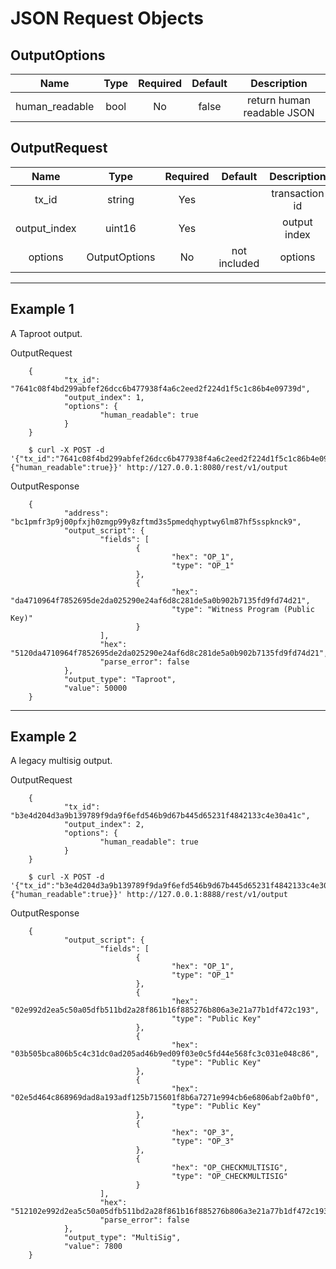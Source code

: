 # JSON Request Objects

## OutputOptions

Name | Type | Required | Default | Description
:---:|:---:|:---:|:---:|:---:
human_readable | bool | No | false | return human readable JSON

## OutputRequest

Name | Type | Required | Default | Description
:---:|:---:|:---:|:---:|:---:
tx_id | string | Yes | | transaction id
output_index | uint16 | Yes | | output index
options | OutputOptions | No | not included | options

***

## Example 1

A Taproot output.

OutputRequest

        {
                "tx_id": "7641c08f4bd299abfef26dcc6b477938f4a6c2eed2f224d1f5c1c86b4e09739d",
                "output_index": 1,
                "options": {
                        "human_readable": true
                }
        }

        $ curl -X POST -d '{"tx_id":"7641c08f4bd299abfef26dcc6b477938f4a6c2eed2f224d1f5c1c86b4e09739d","output_index":1,"options":{"human_readable":true}}' http://127.0.0.1:8080/rest/v1/output

OutputResponse

        {
                "address": "bc1pmfr3p9j00pfxjh0zmgp99y8zftmd3s5pmedqhyptwy6lm87hf5sspknck9",
                "output_script": {
                        "fields": [
                                {
                                        "hex": "OP_1",
                                        "type": "OP_1"
                                },
                                {
                                        "hex": "da4710964f7852695de2da025290e24af6d8c281de5a0b902b7135fd9fd74d21",
                                        "type": "Witness Program (Public Key)"
                                }
                        ],
                        "hex": "5120da4710964f7852695de2da025290e24af6d8c281de5a0b902b7135fd9fd74d21",
                        "parse_error": false
                },
                "output_type": "Taproot",
                "value": 50000
        }

***

## Example 2

A legacy multisig output.

OutputRequest

        {
                "tx_id": "b3e4d204d3a9b139789f9da9f6efd546b9d67b445d65231f4842133c4e30a41c",
                "output_index": 2,
                "options": {
                        "human_readable": true
                }
        }

        $ curl -X POST -d '{"tx_id":"b3e4d204d3a9b139789f9da9f6efd546b9d67b445d65231f4842133c4e30a41c","output_index":2,"options":{"human_readable":true}}' http://127.0.0.1:8888/rest/v1/output

OutputResponse

        {
                "output_script": {
                        "fields": [
                                {
                                        "hex": "OP_1",
                                        "type": "OP_1"
                                },
                                {
                                        "hex": "02e992d2ea5c50a05dfb511bd2a28f861b16f885276b806a3e21a77b1df472c193",
                                        "type": "Public Key"
                                },
                                {
                                        "hex": "03b505bca806b5c4c31dc0ad205ad46b9ed09f03e0c5fd44e568fc3c031e048c86",
                                        "type": "Public Key"
                                },
                                {
                                        "hex": "02e5d464c868969dad8a193adf125b715601f8b6a7271e994cb6e6806abf2a0bf0",
                                        "type": "Public Key"
                                },
                                {
                                        "hex": "OP_3",
                                        "type": "OP_3"
                                },
                                {
                                        "hex": "OP_CHECKMULTISIG",
                                        "type": "OP_CHECKMULTISIG"
                                }
                        ],
                        "hex": "512102e992d2ea5c50a05dfb511bd2a28f861b16f885276b806a3e21a77b1df472c1932103b505bca806b5c4c31dc0ad205ad46b9ed09f03e0c5fd44e568fc3c031e048c862102e5d464c868969dad8a193adf125b715601f8b6a7271e994cb6e6806abf2a0bf053ae",
                        "parse_error": false
                },
                "output_type": "MultiSig",
                "value": 7800
        }

